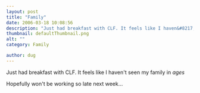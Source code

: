 ```yaml
---
layout: post
title: "Family"
date: 2006-03-18 10:08:56
description: "Just had breakfast with CLF. It feels like I haven&#8217;t seen my family in ages Hopefully won&#8217;t be working so late next week&#8230;&#8230;"
thumbnail: defaultThumbnail.png
alt: ""
category: Family

author: dug
---
```


<p>Just had breakfast with <span class="caps">CLF.</span> It feels like I haven't seen my family in <em>ages</em></p>

<p>Hopefully won't be working so late next week...</p>
